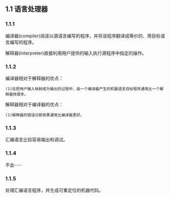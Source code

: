## 1.1 语言处理器

### 1.1.1

编译器(compiler)阅读以源语言编写的程序，并将该程序翻译成等价的、用目标语言编写的程序。

解释器(interpreter)直接利用用户提供的输入执行源程序中指定的操作。

### 1.1.2

编译器相对于解释器的优点：

    (1)在把用户输入映射成为输出的过程中，由一个编译器产生的机器语言目标程序通常比一个解释器快很多。

解释器相对于编译器的优点：

    (1)解释器的错误诊断效果通常比编译器更好。

### 1.1.3

汇编语言比较容易输出和调试。

### 1.1.4

不会······

### 1.1.5

处理汇编语言程序，并生成可重定位的机器代码。
